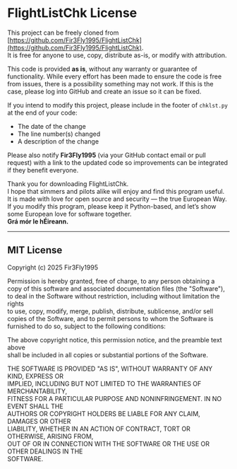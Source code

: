 # FlightListChk License

This project can be freely cloned from [https://github.com/Fir3Fly1995/FlightListChk](https://github.com/Fir3Fly1995/FlightListChk).  
It is free for anyone to use, copy, distribute as-is, or modify with attribution.

This code is provided **as is**, without any warranty or guarantee of functionality. While every effort has been made to ensure the code is free from issues, there is a possibility something may not work. If this is the case, please log into GitHub and create an issue so it can be fixed.

If you intend to modify this project, please include in the footer of `chklst.py` at the end of your code:  
- The date of the change  
- The line number(s) changed  
- A description of the change  

Please also notify **Fir3Fly1995** (via your GitHub contact email or pull request) with a link to the updated code so improvements can be integrated if they benefit everyone.

Thank you for downloading FlightListChk.  
I hope that simmers and pilots alike will enjoy and find this program useful.  
It is made with love for open source and security — the true European Way.  
If you modify this program, please keep it Python-based, and let’s show some European love for software together.  
**Grá mór le hÉireann.**

---

## MIT License

Copyright (c) 2025 Fir3Fly1995

Permission is hereby granted, free of charge, to any person obtaining a copy
of this software and associated documentation files (the "Software"), to deal
in the Software without restriction, including without limitation the rights  
to use, copy, modify, merge, publish, distribute, sublicense, and/or sell  
copies of the Software, and to permit persons to whom the Software is  
furnished to do so, subject to the following conditions:

The above copyright notice, this permission notice, and the preamble text above  
shall be included in all copies or substantial portions of the Software.

THE SOFTWARE IS PROVIDED "AS IS", WITHOUT WARRANTY OF ANY KIND, EXPRESS OR  
IMPLIED, INCLUDING BUT NOT LIMITED TO THE WARRANTIES OF MERCHANTABILITY,  
FITNESS FOR A PARTICULAR PURPOSE AND NONINFRINGEMENT. IN NO EVENT SHALL THE  
AUTHORS OR COPYRIGHT HOLDERS BE LIABLE FOR ANY CLAIM, DAMAGES OR OTHER  
LIABILITY, WHETHER IN AN ACTION OF CONTRACT, TORT OR OTHERWISE, ARISING FROM,  
OUT OF OR IN CONNECTION WITH THE SOFTWARE OR THE USE OR OTHER DEALINGS IN THE  
SOFTWARE.